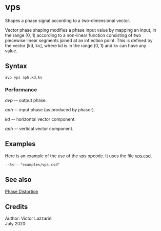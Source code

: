 <!--
id:vps
category:Signal Modifiers: Phase Shaping
-->
# vps
Shapes a phase signal according to a two-dimensional vector.

Vector phase shaping modifies a phase input value by mapping an input, in the range [0, 1) according to a non-linear function consisting of two piecewise linear segments joined at an inflection point. This is defined by the vector [kd, kv], where kd is in the range [0, 1) and kv can have any value.

## Syntax
``` csound-orc
avp vps aph,kd,kv
```

### Performance

_avp_ -- output phase.

_aph_ -- input phase (as produced by phasor).

_kd_ -- horizontal vector component.

_aph_ -- vertical vector component.

## Examples

Here is an example of the use of the _vps_ opcode. It uses the file [vps.csd](../../examples/vps.csd).

``` csound-csd title="Example of the _vps_ opcode." linenums="1"
--8<-- "examples/vps.csd"
```

## See also

[Phase Distortion](../../sigmod/wavshape)

## Credits

Author: Victor Lazzarini<br>
July  2020<br>
